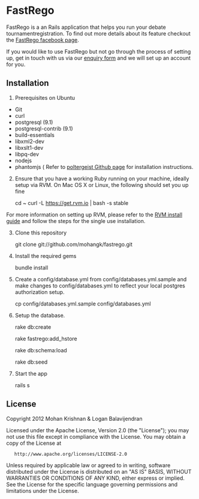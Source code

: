 # FastRego

FastRego is a an Rails application that helps you run your debate tournamentregistration. To find out more details about its feature checkout the [FastRego facebook page](http://www.facebook.com/fastrego).

If you would like to use FastRego but not go through the process of setting up, get in touch with us via our [enquiry form](http://fastrego.herokuapp.com/enquiry) and we will set up an account for you.

## Installation

1. Prerequisites on Ubuntu
  * Git
  * curl
  * postgresql (9.1)
  * postgresql-contrib (9.1)
  * build-essentials
  * libxml2-dev
  * libxslt1-dev
  * libpq-dev
  * nodejs
  * phantomjs ( Refer to [poltergeist Github page](https://github.com/jonleighton/poltergeist#installing-phantomjs) for installation instructions.

2. Ensure that you have a working Ruby running on your machine, ideally setup via RVM. On Mac OS X or Linux, the following should set you up fine

    cd ~
    curl -L https://get.rvm.io | bash -s stable

For more information on setting up RVM, please refer to the [RVM install guide](https://rvm.io//rvm/install/) and follow the steps for the single use installation.

3. Clone this repository

    git clone git://github.com/mohangk/fastrego.git

4. Install the required gems

    bundle install

5. Create a config/database.yml from config/databases.yml.sample and make changes to config/databases.yml to reflect your local postgres authorization setup.

   cp config/databases.yml.sample config/databases.yml

6. Setup the database. 

    rake db:create

    rake fastrego:add_hstore

    rake db:schema:load 

    rake db:seed

7. Start the app

    rails s

## License

   Copyright 2012 Mohan Krishnan & Logan Balavijendran

   Licensed under the Apache License, Version 2.0 (the "License");
   you may not use this file except in compliance with the License.
   You may obtain a copy of the License at

       http://www.apache.org/licenses/LICENSE-2.0

   Unless required by applicable law or agreed to in writing, software
   distributed under the License is distributed on an "AS IS" BASIS,
   WITHOUT WARRANTIES OR CONDITIONS OF ANY KIND, either express or implied.
   See the License for the specific language governing permissions and
   limitations under the License.
